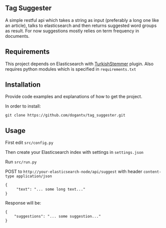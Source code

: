 ## Tag Suggester

A simple restful api which takes a string as input (preferably a long one like an article), talks to elasticsearch and then returns suggested word groups as result. For now suggestions mostly relies on term frequency in documents.



## Requirements

This project depends on Elasticsearch with
[TurkishStemmer](https://github.com/skroutz/elasticsearch-analysis-turkishstemmer) plugin. Also requires python modules which is specified in `requirements.txt`


## Installation

Provide code examples and explanations of how to get the project.

 In order to install:

    git clone https://github.com/dogantv/tag_suggester.git


## Usage


First edit `src/config.py`

Then create your Elasticsearch index with settings in `settings.json`

Run `src/run.py`

POST to `http://your-elasticsearch-node/api/suggest`  with header `content-type application/json`

    {
         "text": "... some long text..."
    }

Response will be:

    {
        "suggestions": "... some suggestion..."
    }
